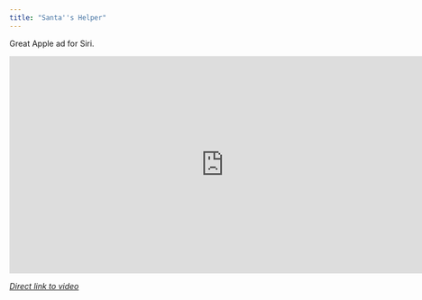 ```yaml
---
title: "Santa''s Helper"
---
```

<p>Great Apple ad for Siri.</p>
<p><iframe width="759" height="386" src="https://www.youtube.com/embed/5qcmCUsw4EQ" frameborder="0" allowfullscreen></iframe></p>
<p><em><a href="https://www.youtube.com/watch?feature=player_embedded&v=5qcmCUsw4EQ">Direct link to video</a></em></p>
